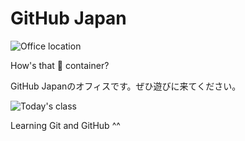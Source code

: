 GitHub Japan
====

![Office location](https://cloud.githubusercontent.com/assets/676836/8150976/3995f426-133a-11e5-8584-7f5293bc73fa.jpg)

How's that :ship: container?

GitHub Japanのオフィスです。ぜひ遊びに来てください。


![Today's class](https://cloud.githubusercontent.com/assets/676836/8154885/aceafefa-1379-11e5-9598-c2f3661aa9d0.jpg)

Learning Git and GitHub ^^
